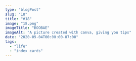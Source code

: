 ```yaml
---
type: "blogPost"
slug: "18"
title: "#18"
image: "18.png"
imageTitle: "BOOBAE"
imageAlt: "A picture created with canva, giving you tips"
date: "2020-09-04T00:00:00-07:00"
tags:
  - "life"
  - "index cards"
---
```



